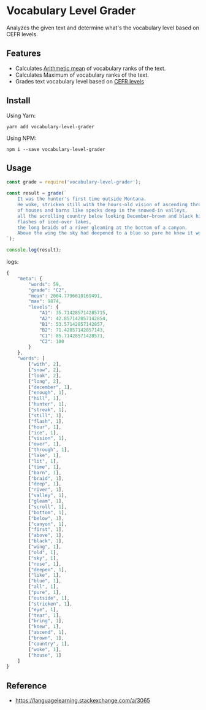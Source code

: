 # Vocabulary Level Grader
Analyzes the given text and determine what's the vocabulary level based on CEFR levels.

## Features
- Calculates [Arithmetic mean](https://en.wikipedia.org/wiki/Arithmetic_mean) of vocabulary ranks of the text.
- Calculates Maximum of vocabulary ranks of the text.
- Grades text vocabulary level based on [CEFR levels](https://www.fluentin3months.com/cefr-levels/)

## Install
Using Yarn:
```
yarn add vocabulary-level-grader
```
Using NPM:
```
npm i --save vocabulary-level-grader
```

## Usage
```javascript
const grade = require('vocabulary-level-grader');

const result = grade(`
    It was the hunter's first time outside Montana.
    He woke, stricken still with the hours-old vision of ascending through rose-lit cumulus,
    of houses and barns like specks deep in the snowed-in valleys,
    all the scrolling country below looking December—brown and black hills streaked with snow,
    flashes of iced-over lakes,
    the long braids of a river gleaming at the bottom of a canyon.
    Above the wing the sky had deepened to a blue so pure he knew it would bring tears to his eyes if he looked long enough.
`);

console.log(result);
```
logs:
```javascript
{
    "meta": {
        "words": 59,
        "grade": "C2",
        "mean": 2004.7796610169491,
        "max": 9874,
        "levels": {
            "A1": 35.714285714285715,
            "A2": 42.857142857142854,
            "B1": 53.57142857142857,
            "B2": 71.42857142857143,
            "C1": 85.71428571428571,
            "C2": 100
        }
    },
    "words": [
        ["with", 2],
        ["snow", 2],
        ["look", 2],
        ["long", 2],
        ["december", 1],
        ["enough", 1],
        ["hill", 1],
        ["hunter", 1],
        ["streak", 1],
        ["still", 1],
        ["flash", 1],
        ["hour", 1],
        ["ice", 1],
        ["vision", 1],
        ["over", 1],
        ["through", 1],
        ["lake", 1],
        ["lit", 1],
        ["time", 1],
        ["barn", 1],
        ["braid", 1],
        ["deep", 1],
        ["river", 1],
        ["valley", 1],
        ["gleam", 1],
        ["scroll", 1],
        ["bottom", 1],
        ["below", 1],
        ["canyon", 1],
        ["first", 1],
        ["above", 1],
        ["black", 1],
        ["wing", 1],
        ["old", 1],
        ["sky", 1],
        ["rose", 1],
        ["deepen", 1],
        ["like", 1],
        ["blue", 1],
        ["all", 1],
        ["pure", 1],
        ["outside", 1],
        ["stricken", 1],
        ["eye", 1],
        ["tear", 1],
        ["bring", 1],
        ["knew", 1],
        ["ascend", 1],
        ["brown", 1],
        ["country", 1],
        ["woke", 1],
        ["house", 1]
    ]
}
```

## Reference
- https://languagelearning.stackexchange.com/a/3065